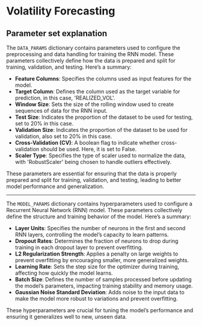 # Volatility Forecasting


## Parameter set explanation

The `DATA_PARAMS` dictionary contains parameters used to configure the preprocessing and data handling for training the RNN model. These parameters collectively define how the data is prepared and split for training, validation, and testing. Here’s a summary:

- **Feature Columns**: Specifies the columns used as input features for the model.
- **Target Column**: Defines the column used as the target variable for prediction, in this case, 'REALIZED_VOL'.
- **Window Size**: Sets the size of the rolling window used to create sequences of data for the RNN input.
- **Test Size**: Indicates the proportion of the dataset to be used for testing, set to 20% in this case.
- **Validation Size**: Indicates the proportion of the dataset to be used for validation, also set to 20% in this case.
- **Cross-Validation (CV)**: A boolean flag to indicate whether cross-validation should be used. Here, it is set to False.
- **Scaler Type**: Specifies the type of scaler used to normalize the data, with 'RobustScaler' being chosen to handle outliers effectively.

These parameters are essential for ensuring that the data is properly prepared and split for training, validation, and testing, leading to better model performance and generalization.

***

The `MODEL_PARAMS` dictionary contains hyperparameters used to configure a Recurrent Neural Network (RNN) model. These parameters collectively define the structure and training behavior of the model. Here’s a summary:

- **Layer Units**: Specifies the number of neurons in the first and second RNN layers, controlling the model’s capacity to learn patterns.
- **Dropout Rates**: Determines the fraction of neurons to drop during training in each dropout layer to prevent overfitting.
- **L2 Regularization Strength**: Applies a penalty on large weights to prevent overfitting by encouraging smaller, more generalized weights.
- **Learning Rate**: Sets the step size for the optimizer during training, affecting how quickly the model learns.
- **Batch Size**: Defines the number of samples processed before updating the model’s parameters, impacting training stability and memory usage.
- **Gaussian Noise Standard Deviation**: Adds noise to the input data to make the model more robust to variations and prevent overfitting.

These hyperparameters are crucial for tuning the model’s performance and ensuring it generalizes well to new, unseen data.
